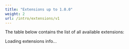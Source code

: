 ```yaml
---
title: "Extensions up to 1.0.0"
weight: 2
url: /intro/extensions/v1
---
```


The table below contains the list of all available extensions:

<script src="{{<relurl url="/js/stackgres-postgres-extensions-list-v1.js">}}"></script>
<div class="postgresExtensions">Loading extensions info...</div>
